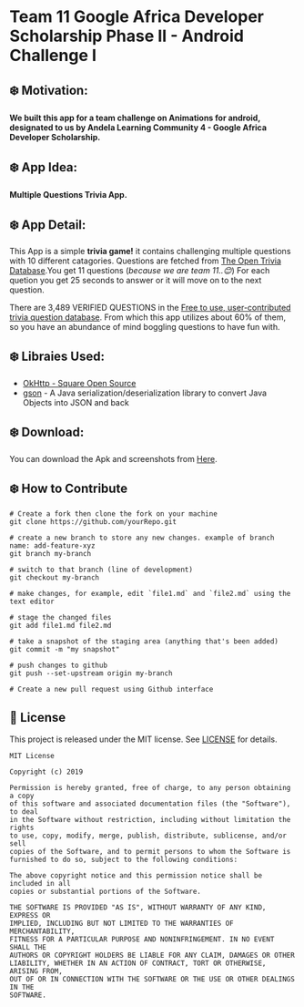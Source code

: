 # Team 11 Google Africa Developer Scholarship Phase II - Android Challenge I

## ❄️ Motivation:
  #### We built this app for a team challenge on Animations for android, designated to us by Andela Learning Community 4 - Google Africa Developer Scholarship. 

## ❄️ App Idea:
  #### Multiple Questions Trivia App.

## ❄️ App Detail:
  This App is a simple **trivia game!** it contains challenging multiple questions with 10 different catagories.
  Questions are fetched from [The Open Trivia Database](https://opentdb.com).You get 11 questions (*because we are team 11..😊*) For each quetion you get 25 seconds to answer or it will move on to the next question.
  
  There are 3,489 VERIFIED QUESTIONS in the [Free to use, user-contributed trivia question database](https://opentdb.com). From which this app utilizes about 60% of them, so you have an abundance of mind boggling questions to have fun with.

## ❄️ Libraies Used:
  * [OkHttp - Square Open Source](https://square.github.io/okhttp/)
  * [gson](https://github.com/google/gson) - A Java serialization/deserialization library to convert Java Objects into JSON and back

## ❄️ Download:
You can download the Apk and screenshots from [Here](./download).

## ❄️ How to Contribute

```
# Create a fork then clone the fork on your machine
git clone https://github.com/yourRepo.git

# create a new branch to store any new changes. example of branch name: add-feature-xyz
git branch my-branch

# switch to that branch (line of development)
git checkout my-branch

# make changes, for example, edit `file1.md` and `file2.md` using the text editor

# stage the changed files
git add file1.md file2.md

# take a snapshot of the staging area (anything that's been added)
git commit -m "my snapshot"

# push changes to github
git push --set-upstream origin my-branch

# Create a new pull request using Github interface
```



## 📝 License
This project is released under the MIT license.
See [LICENSE](./LICENSE) for details.

```
MIT License

Copyright (c) 2019 

Permission is hereby granted, free of charge, to any person obtaining a copy
of this software and associated documentation files (the "Software"), to deal
in the Software without restriction, including without limitation the rights
to use, copy, modify, merge, publish, distribute, sublicense, and/or sell
copies of the Software, and to permit persons to whom the Software is
furnished to do so, subject to the following conditions:

The above copyright notice and this permission notice shall be included in all
copies or substantial portions of the Software.

THE SOFTWARE IS PROVIDED "AS IS", WITHOUT WARRANTY OF ANY KIND, EXPRESS OR
IMPLIED, INCLUDING BUT NOT LIMITED TO THE WARRANTIES OF MERCHANTABILITY,
FITNESS FOR A PARTICULAR PURPOSE AND NONINFRINGEMENT. IN NO EVENT SHALL THE
AUTHORS OR COPYRIGHT HOLDERS BE LIABLE FOR ANY CLAIM, DAMAGES OR OTHER
LIABILITY, WHETHER IN AN ACTION OF CONTRACT, TORT OR OTHERWISE, ARISING FROM,
OUT OF OR IN CONNECTION WITH THE SOFTWARE OR THE USE OR OTHER DEALINGS IN THE
SOFTWARE.
```
